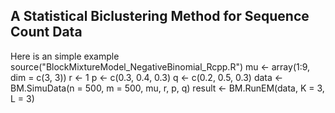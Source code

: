 ## A Statistical Biclustering Method for Sequence Count Data

Here is an simple example
    source("BlockMixtureModel_NegativeBinomial_Rcpp.R")
    mu <- array(1:9, dim = c(3, 3))
    r <- 1
    p <- c(0.3, 0.4, 0.3)
    q <- c(0.2, 0.5, 0.3)
    data <- BM.SimuData(n = 500, m = 500, mu, r, p, q)
    result <- BM.RunEM(data, K = 3, L = 3)

